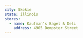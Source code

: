 ```yaml
---
city: Skokie
state: illinois
stores:
  - name: Kaufman's Bagel & Deli
    address: 4905 Dempster Street
---
```

